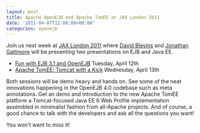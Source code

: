 ```yaml
---
layout: post
title: Apache OpenEJB and Apache TomEE at JAX London 2011
date: '2011-04-07T12:00:00+00:00'
categories: openejb
---
```

Join us next week at <a href="http://jaxlondon.com/">JAX London 2011</a> where <a href="http://twitter.com/dblevins">David Blevins</a> and <a href="http://twitter.com/jongallimore">Jonathan Gallimore</a> will be presenting two presentations on EJB and Java EE.

<ul>
<li><a href="http://jaxlondon.com/2011s/trackssessions#session-17708">Fun with EJB 3.1 and OpenEJB</a> Tuesday, April 12th</li>
<li><a href="http://jaxlondon.com/2011s/trackssessions#session-17709">Apache TomEE: Tomcat with a Kick</a> Wednesday, April 13th</li>
</ul>

Both sessions will be demo heavy and hands on.   See some of the neat innovations happening in the OpenEJB 4.0 codebase such as meta annotations.  Get an demo and introduction to the new Apache TomEE platform a Tomcat-focused Java EE 6 Web Profile implementation assembled in minimalist fashion from all-Apache projects.  And of course, a good chance to talk with the developers and ask all the questions you want!

You won't want to miss it!
